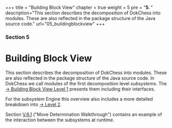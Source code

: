 +++
title = "Building Block View"
chapter = true
weight = 5
pre = "<b>5. </b>"
description="This section describes the decomposition of DokChess into modules. These are also reflected in the package structure of the Java source code."
url="05_buildingblockview"
+++

### Section 5

# Building Block View

This section describes the decomposition of DokChess into modules. These are also reflected in the package structure of the Java source code.
In DokChess we call modules of the first decomposition level _subsystems_.
The [→ Building Block View Level 1](/en/05_buildingblockview/01_level1/) presents them including their interfaces.

For the subsystem Engine this overview also includes a more detailed breakdown into [→ Level 2](http://localhost:1313/en/05_buildingblockview/06_level_2_engine/).

Section [V.6.1](#section-v-6-1) ("Move Determination Walkthrough") contains an example of the interaction between the subsystems at runtime.
